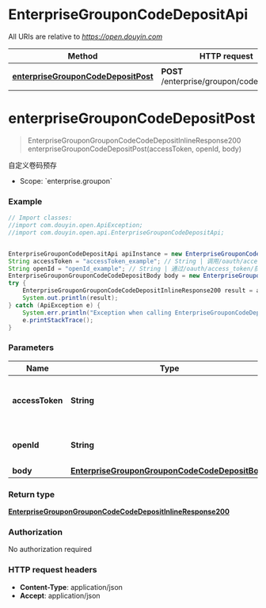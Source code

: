 # EnterpriseGrouponCodeDepositApi

All URIs are relative to *https://open.douyin.com*

Method | HTTP request | Description
------------- | ------------- | -------------
[**enterpriseGrouponCodeDepositPost**](EnterpriseGrouponCodeDepositApi.md#enterpriseGrouponCodeDepositPost) | **POST** /enterprise/groupon/code/deposit/ | 自定义卷码预存

<a name="enterpriseGrouponCodeDepositPost"></a>
# **enterpriseGrouponCodeDepositPost**
> EnterpriseGrouponGrouponCodeCodeDepositInlineResponse200 enterpriseGrouponCodeDepositPost(accessToken, openId, body)

自定义卷码预存

* Scope: &#x60;enterprise.groupon&#x60; 

### Example
```java
// Import classes:
//import com.douyin.open.ApiException;
//import com.douyin.open.api.EnterpriseGrouponCodeDepositApi;


EnterpriseGrouponCodeDepositApi apiInstance = new EnterpriseGrouponCodeDepositApi();
String accessToken = "accessToken_example"; // String | 调用/oauth/access_token/生成的token，此token需要用户授权。
String openId = "openId_example"; // String | 通过/oauth/access_token/获取，用户唯一标志
EnterpriseGrouponGrouponCodeCodeDepositBody body = new EnterpriseGrouponGrouponCodeCodeDepositBody(); // EnterpriseGrouponGrouponCodeCodeDepositBody | 
try {
    EnterpriseGrouponGrouponCodeCodeDepositInlineResponse200 result = apiInstance.enterpriseGrouponCodeDepositPost(accessToken, openId, body);
    System.out.println(result);
} catch (ApiException e) {
    System.err.println("Exception when calling EnterpriseGrouponCodeDepositApi#enterpriseGrouponCodeDepositPost");
    e.printStackTrace();
}
```

### Parameters

Name | Type | Description  | Notes
------------- | ------------- | ------------- | -------------
 **accessToken** | **String**| 调用/oauth/access_token/生成的token，此token需要用户授权。 |
 **openId** | **String**| 通过/oauth/access_token/获取，用户唯一标志 |
 **body** | [**EnterpriseGrouponGrouponCodeCodeDepositBody**](EnterpriseGrouponGrouponCodeCodeDepositBody.md)|  | [optional]

### Return type

[**EnterpriseGrouponGrouponCodeCodeDepositInlineResponse200**](EnterpriseGrouponGrouponCodeCodeDepositInlineResponse200.md)

### Authorization

No authorization required

### HTTP request headers

 - **Content-Type**: application/json
 - **Accept**: application/json

